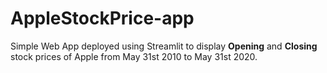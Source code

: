 # AppleStockPrice-app
Simple Web App deployed using Streamlit to display **Opening** and **Closing** stock prices of Apple from May 31st 2010 to May 31st 2020.
